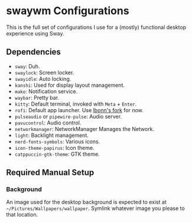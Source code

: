 # swaywm Configurations

This is the full set of configurations I use for a (mostly) functional desktop
experience using Sway.

## Dependencies

* `sway`: Duh.
* `swaylock`: Screen locker.
* `swayidle`: Auto locking.
* `kanshi`: Used for display layout management.
* `mako`: Notification service.
* `waybar`: Pretty bar.
* `kitty`: Default terminal, invoked with `Meta` + `Enter`.
* `rofi`: Default app launcher. Use
  [lbonn's fork](https://github.com/lbonn/rofi) for now.
* `pulseaudio` or `pipewire-pulse`: Audio server.
* `pavucontrol`: Audio control.
* `networkmanager`: NetworkManager Manages the Network.
* `light`: Backlight management.
* `nerd-fonts-symbols`: Various icons.
* `icon-theme-papirus`: Icon theme.
* `catppuccin-gtk-theme`: GTK theme.

## Required Manual Setup

### Background

An image used for the desktop background is expected to exist at
`~/Pictures/Wallpapers/wallpaper`. Symlink whatever image you please to that
location.

